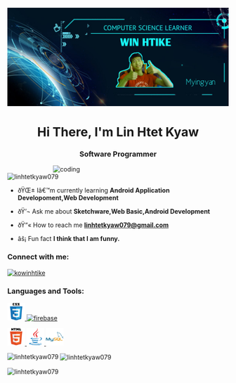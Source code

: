 ![logo](https://github.com/kowinhtike/kowinhtike/raw/main/banner.jpg)
<h1 align="center">Hi There, I'm Lin Htet Kyaw</h1>
<h3 align="center">Software Programmer </h3>

<img align="right" alt="coding" width="400" src="https://media.tenor.com/YNqsJbmb_yMAAAAd/coding.gif">

<p align="left"> <img src="https://komarev.com/ghpvc/?username=linhtetkyaw079&label=Profile%20views&color=0e75b6&style=flat" alt="linhtetkyaw079" /> </p>

- ðŸŒ± Iâ€™m currently learning **Android Application Developoment,Web Development**

- ðŸ’¬ Ask me about **Sketchware,Web Basic,Android Development**

- ðŸ“« How to reach me **linhtetkyaw079@gmail.com**

- âš¡ Fun fact **I think that I am funny.**

<h3 align="left">Connect with me:</h3>
<p align="left">
<a href="https://m.me/LinuxLXGG" target="blank"><img align="center" src="https://raw.githubusercontent.com/rahuldkjain/github-profile-readme-generator/master/src/images/icons/Social/facebook.svg" alt="kowinhtike" height="30" width="40" /></a>
</p>

<h3 align="left">Languages and Tools:</h3>
<p align="left"> 
   <a href="https://www.w3schools.com/css/" target="_blank" rel="noreferrer"> <img src="https://raw.githubusercontent.com/devicons/devicon/master/icons/css3/css3-original-wordmark.svg" alt="css3" width="40" height="40"/> </a>
  <a href="https://firebase.google.com/" target="_blank" rel="noreferrer"> <img src="https://www.vectorlogo.zone/logos/firebase/firebase-icon.svg" alt="firebase" width="40" height="40"/> </a>
  
  <a href="https://www.w3.org/html/" target="_blank" rel="noreferrer"> <img src="https://raw.githubusercontent.com/devicons/devicon/master/icons/html5/html5-original-wordmark.svg" alt="html5" width="40" height="40"/> </a> 
  <a href="https://www.java.com" target="_blank" rel="noreferrer"> <img src="https://raw.githubusercontent.com/devicons/devicon/master/icons/java/java-original.svg" alt="java" width="40" height="40"/> </a> 
   <a href="https://www.mysql.com/" target="_blank" rel="noreferrer"> <img src="https://raw.githubusercontent.com/devicons/devicon/master/icons/mysql/mysql-original-wordmark.svg" alt="mysql" width="40" height="40"/> </a>


<p><img align="left" src="https://github-readme-stats.vercel.app/api/top-langs?username=linhtetkyaw079&show_icons=true&locale=en&layout=compact" alt="linhtetkyaw079" /></p>

<p>&nbsp;<img align="center" src="https://github-readme-stats.vercel.app/api?username=linhtetkyaw079&show_icons=true&locale=en" alt="linhtetkyaw079" /></p>

<p><img align="center" src="https://github-readme-streak-stats.herokuapp.com/?user=linhtetkyaw079&" alt="linhtetkyaw079" /></p>
